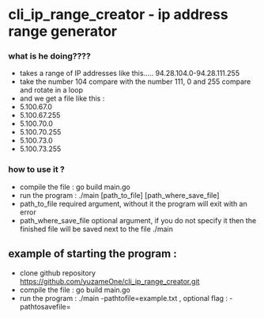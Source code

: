 # cli_ip_range_creator - ip address range generator

### what is he doing????

- takes a range of IP addresses like this..... 94.28.104.0-94.28.111.255
- take the number 104 compare with the number 111, 0 and 255 compare and rotate in a loop
- and we get a file like this :
- 5.100.67.0   
- 5.100.67.255
- 5.100.70.0
- 5.100.70.255
- 5.100.73.0
- 5.100.73.255

### how to use it ?

- compile the file :  go build main.go
- run the program  :  ./main  [path_to_file] [path_where_save_file]
- path_to_file required argument, without it the program will exit with an error
- path_where_save_file optional argument, if you do not specify it then the finished file will be saved next to the file ./main

## example of starting the program :

- clone github  repository https://github.com/yuzameOne/cli_ip_range_creator.git
- compile the file :  go build main.go
- run the program : ./main -pathtofile=example.txt ,  optional flag : -pathtosavefile=